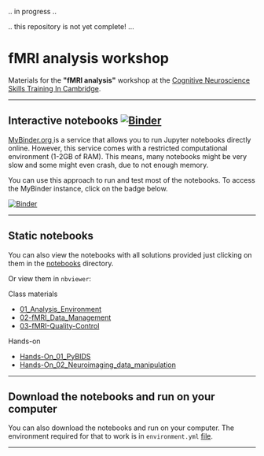 .. in progress .. 

.. this repository is not yet complete! ... 


# fMRI analysis workshop

Materials for the **"fMRI analysis"** workshop at the [Cognitive Neuroscience Skills Training In Cambridge](https://www.mrc-cbu.cam.ac.uk/conferences/cognestic2022/). 
___

## Interactive notebooks [![Binder](https://mybinder.org/badge_logo.svg)](https://mybinder.org/v2/gh/dcdace/COGNESTIC-fMRI/59c39bf663bf4fd9602ae46f79302c5ccc9a6b94?urlpath=tree/hands-on)
[MyBinder.org ](https://mybinder.org)  is a service that allows you to run Jupyter notebooks directly online. However, this service comes with a restricted computational environment (1-2GB of RAM). This means, many notebooks might be very slow and some might even crash, due to not enough memory.

You can use this approach to run and test most of the notebooks. To access the MyBinder instance, click on the badge below.

[![Binder](https://mybinder.org/badge_logo.svg)](https://mybinder.org/v2/gh/dcdace/COGNESTIC-fMRI/59c39bf663bf4fd9602ae46f79302c5ccc9a6b94?urlpath=tree/hands-on)
___
## Static notebooks
You can also view the notebooks with all solutions provided just clicking on them in the [notebooks](https://github.com/dcdace/fMRI_training/tree/main/notebooks) directory. 

Or view them in `nbviewer`:

Class materials
* [01_Analysis_Environment](https://nbviewer.org/github/dcdace/COGNESTIC-fMRI/blob/master/01_Analysis_Environment.ipynb)
* [02-fMRI_Data_Management](https://nbviewer.org/github/dcdace/COGNESTIC-fMRI/blob/master/02-fMRI_Data_Management.ipynb)
* [03-fMRI-Quality-Control](https://nbviewer.org/github/dcdace/COGNESTIC-fMRI/blob/master/03-fMRI-Quality-Control.ipynb)

Hands-on
* [Hands-On_01_PyBIDS](https://nbviewer.org/github/dcdace/COGNESTIC-fMRI/blob/master/hands-on/Hands-On_01_PyBIDS.ipynb)
* [Hands-On_02_Neuroimaging_data_manipulation](https://nbviewer.org/github/dcdace/COGNESTIC-fMRI/blob/master/hands-on/Hands-On_02_Neuroimaging_data_manipulation.ipynb)

___
## Download the notebooks and run on your computer
You can also download the notebooks and run on your computer. The environment required for that to work is in `environment.yml` [file](https://github.com/dcdace/COGNESTIC-fMRI/blob/master/environment.yml). 
___